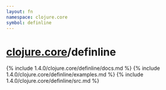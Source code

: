 ```yaml
---
layout: fn
namespace: clojure.core
symbol: definline
---
```


# [clojure.core](../)/definline

{% include 1.4.0/clojure.core/definline/docs.md %}
{% include 1.4.0/clojure.core/definline/examples.md %}
{% include 1.4.0/clojure.core/definline/src.md %}


